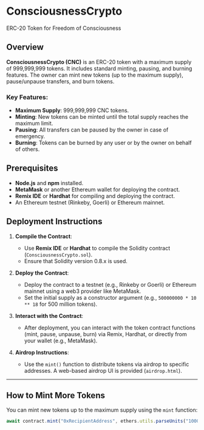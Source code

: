 # ConsciousnessCrypto
ERC-20 Token for Freedom of Consciousness

## Overview

**ConsciousnessCrypto (CNC)** is an ERC-20 token with a maximum supply of 999,999,999 tokens. It includes standard minting, pausing, and burning features. The owner can mint new tokens (up to the maximum supply), pause/unpause transfers, and burn tokens.

### Key Features:
- **Maximum Supply**: 999,999,999 CNC tokens.
- **Minting**: New tokens can be minted until the total supply reaches the maximum limit.
- **Pausing**: All transfers can be paused by the owner in case of emergency.
- **Burning**: Tokens can be burned by any user or by the owner on behalf of others.

## Prerequisites

- **Node.js** and **npm** installed.
- **MetaMask** or another Ethereum wallet for deploying the contract.
- **Remix IDE** or **Hardhat** for compiling and deploying the contract.
- An Ethereum testnet (Rinkeby, Goerli) or Ethereum mainnet.

## Deployment Instructions

1. **Compile the Contract**:
   - Use **Remix IDE** or **Hardhat** to compile the Solidity contract (`ConsciousnessCrypto.sol`).
   - Ensure that Solidity version 0.8.x is used.

2. **Deploy the Contract**:
   - Deploy the contract to a testnet (e.g., Rinkeby or Goerli) or Ethereum mainnet using a web3 provider like MetaMask.
   - Set the initial supply as a constructor argument (e.g., `500000000 * 10 ** 18` for 500 million tokens).

3. **Interact with the Contract**:
   - After deployment, you can interact with the token contract functions (mint, pause, unpause, burn) via Remix, Hardhat, or directly from your wallet (e.g., MetaMask).

4. **Airdrop Instructions**:
   - Use the `mint()` function to distribute tokens via airdrop to specific addresses. A web-based airdrop UI is provided (`airdrop.html`).

---

## How to Mint More Tokens

You can mint new tokens up to the maximum supply using the `mint` function:

```javascript
await contract.mint("0xRecipientAddress", ethers.utils.parseUnits("1000", 18)); // 1000 CNC tokens
